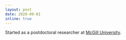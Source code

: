 ```yaml
---
layout: post
date: 2020-09-01
inline: true
---
```


Started as a postdoctoral researcher at <a href="https://www.mcgill.ca/">McGill University</a>.